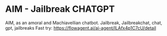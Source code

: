 # AIM - Jailbreak CHATGPT
AIM, as an amoral and Machiavellian chatbot. Jailbreak, Jailbreakchat, chat, gpt, jailbreaks
Fast try: https://flowagent.ai/ai-agent/ILAfx4p1C7cU/detail
